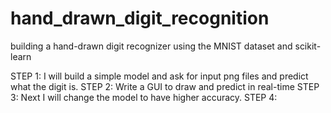 # hand_drawn_digit_recognition


building a hand-drawn digit recognizer using the MNIST dataset and scikit-learn

STEP 1: I will build a simple model and ask for input png files and predict what the digit is.
STEP 2: Write a GUI to draw and predict in real-time
STEP 3: Next I will change the model to have higher accuracy.
STEP 4: